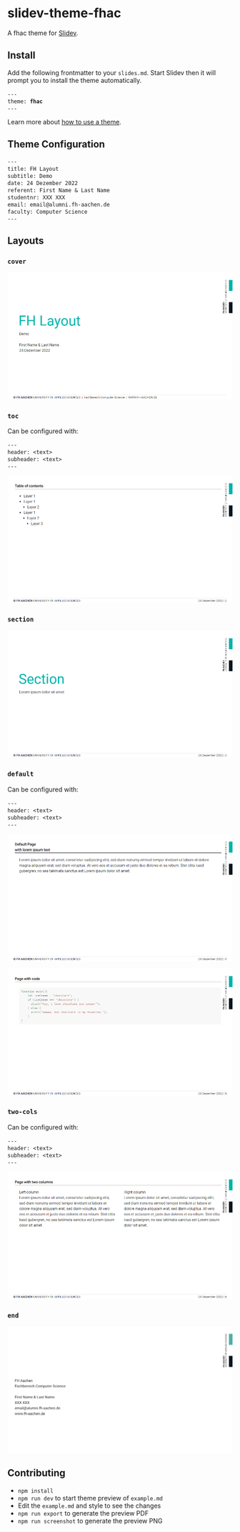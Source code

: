 # slidev-theme-fhac

A fhac theme for [Slidev](https://github.com/slidevjs/slidev).

## Install

Add the following frontmatter to your `slides.md`. Start Slidev then it will prompt you to install the theme automatically.

<pre><code>---
theme: <b>fhac</b>
---</code></pre>

Learn more about [how to use a theme](https://sli.dev/themes/use).

## Theme Configuration

```
---
title: FH Layout
subtitle: Demo
date: 24 Dezember 2022
referent: First Name & Last Name
studentnr: XXX XXX
email: email@alumni.fh-aachen.de
faculty: Computer Science
---
```
## Layouts

### `cover`
![](images/001.png)

### `toc`

Can be configured with: 

```
---
header: <text>
subheader: <text>
---
```

![](images/002.png)

### `section`

![](images/003.png)

### `default`

Can be configured with: 

```
---
header: <text>
subheader: <text>
---
```

![](images/004.png)

![](images/005.png)

### `two-cols`

Can be configured with: 

```
---
header: <text>
subheader: <text>
---
```

![](images/006.png)

### `end`
![](images/007.png)


## Contributing

- `npm install`
- `npm run dev` to start theme preview of `example.md`
- Edit the `example.md` and style to see the changes
- `npm run export` to generate the preview PDF
- `npm run screenshot` to generate the preview PNG
